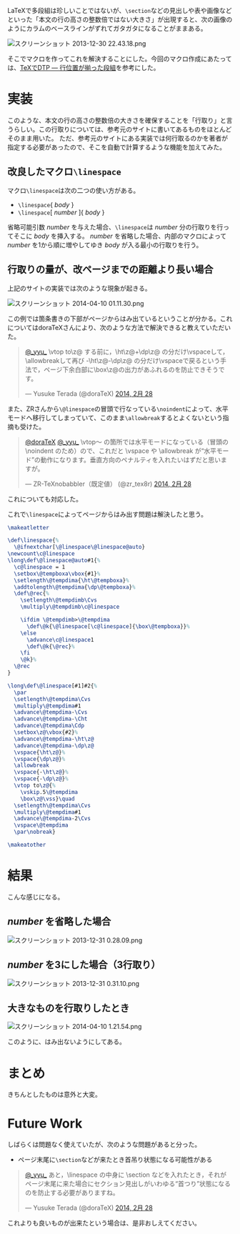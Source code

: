 LaTeXで多段組は珍しいことではないが、`\section`などの見出しや表や画像などといった「本文の行の高さの整数倍ではない大きさ」が出現すると、次の画像のようにカラムのベースラインがずれてガタガタになることがままある。

![スクリーンショット 2013-12-30 22.43.18.png](https://qiita-image-store.s3.amazonaws.com/0/10815/d9775344-2f8e-39b8-92b4-792dc8934885.png)

そこでマクロを作ってこれを解決することにした。今回のマクロ作成にあたっては、[TeXでDTP ― 行位置が揃った段組](http://www.dab.hi-ho.ne.jp/t-wata/tex/multicol.html)を参考にした。

# 実装

このような、本文の行の高さの整数倍の大きさを確保することを「行取り」と言うらしい。この行取りについては、参考元のサイトに書いてあるものをほとんどそのまま用いた。
ただ、参考元のサイトにある実装では何行取るのかを著者が指定する必要があったので、そこを自動で計算するような機能を加えてみた。

## 改良したマクロ`\linespace`

マクロ`\linespace`は次の二つの使い方がある。

- `\linespace`{ _body_ }
- `\linespace`[ _number_ ]{ _body_ }

省略可能引数 _number_ を与えた場合、`\linespace`は _number_ 分の行取りを行ってそこに _body_ を挿入する。
_number_ を省略した場合、内部のマクロによって _number_ を1から順に増やしてゆき _body_ が入る最小の行取りを行う。

## 行取りの量が、改ページまでの距離より長い場合

上記のサイトの実装では次のような現象が起きる。

![スクリーンショット 2014-04-10 01.11.30.png](https://qiita-image-store.s3.amazonaws.com/0/10815/0a055133-0f79-b24c-a8b2-51ab44fd3dd8.png)

この例では箇条書きの下部がページからはみ出ているということが分かる。これについてはdoraTeXさんにより、次のような方法で解決できると教えていただいた。

<blockquote class="twitter-tweet" lang="ja"><p><a href="https://twitter.com/_yyu_">@_yyu_</a> \vtop to\z@ する前に，\ht\z@+\dp\z@ の分だけ\vspaceして，\allowbreakして再び -\ht\z@-\dp\z@ の分だけ\vspaceで戻るという手法で，ページ下余白部に\box\z@の出力があふれるのを防止できそうです。</p>&mdash; Yusuke Terada (@doraTeX) <a href="https://twitter.com/doraTeX/statuses/439406949101092864">2014, 2月 28</a></blockquote>
<script async src="//platform.twitter.com/widgets.js" charset="utf-8"></script>

また、ZRさんから`\@linespace`の冒頭で行なっている`\noindent`によって、水平モードへ移行してしまっていて、このまま`\allowbreak`するとよくないという指摘も受けた。

<blockquote class="twitter-tweet" lang="ja"><p><a href="https://twitter.com/doraTeX">@doraTeX</a> <a href="https://twitter.com/_yyu_">@_yyu_</a> \vtop～ の箇所では水平モードになっている（冒頭の \noindent のため）ので、これだと \vspace や \allowbreak が“水平モード”の動作になります。垂直方向のペナルティを入れたいはずだと思いますが。</p>&mdash; ZR-TeXnobabbler（既定値） (@zr_tex8r) <a href="https://twitter.com/zr_tex8r/statuses/439534775863218176">2014, 2月 28</a></blockquote>
<script async src="//platform.twitter.com/widgets.js" charset="utf-8"></script>

これについても対応した。



これで`\linespace`によってページからはみ出す問題は解決したと思う。

```tex
\makeatletter

\def\linespace{%
  \@ifnextchar[\@linespace\@linespace@auto}
\newcount\c@linespace
\long\def\@linespace@auto#1{%
  \c@linespace = 1
  \setbox\@tempboxa\vbox{#1}%
  \setlength\@tempdima{\ht\@tempboxa}%
  \addtolength\@tempdima{\dp\@tempboxa}%
  \def\@rec{%
    \setlength\@tempdimb\Cvs
    \multiply\@tempdimb\c@linespace

    \ifdim \@tempdimb>\@tempdima
      \def\@k{\@linespace[\c@linespace]{\box\@tempboxa}}%
    \else
      \advance\c@linespace1
      \def\@k{\@rec}%
    \fi
    \@k}%
  \@rec
}

\long\def\@linespace[#1]#2{%
  \par
  \setlength\@tempdima\Cvs
  \multiply\@tempdima#1
  \advance\@tempdima-\Cvs
  \advance\@tempdima-\Cht
  \advance\@tempdima\Cdp
  \setbox\z@\vbox{#2}%
  \advance\@tempdima-\ht\z@
  \advance\@tempdima-\dp\z@
  \vspace{\ht\z@}%
  \vspace{\dp\z@}%
  \allowbreak
  \vspace{-\ht\z@}%
  \vspace{-\dp\z@}%
  \vtop to\z@{%
    \vskip.5\@tempdima
    \box\z@\vss}\quad
  \setlength\@tempdima\Cvs
  \multiply\@tempdima#1
  \advance\@tempdima-2\Cvs
  \vspace\@tempdima
  \par\nobreak}

\makeatother
```

# 結果

こんな感じになる。

## _number_ を省略した場合

![スクリーンショット 2013-12-31 0.28.09.png](https://qiita-image-store.s3.amazonaws.com/0/10815/3c126a7f-f8eb-2629-06ba-b37ba055a258.png)

## _number_ を3にした場合（3行取り）

![スクリーンショット 2013-12-31 0.31.10.png](https://qiita-image-store.s3.amazonaws.com/0/10815/09271f76-6b9d-66d1-2c14-9b3c72a3f849.png)

## 大きなものを行取りしたとき

![スクリーンショット 2014-04-10 1.21.54.png](https://qiita-image-store.s3.amazonaws.com/0/10815/7924e8d9-bfbd-93d9-8d92-1531b6ec5d10.png)

このように、はみ出ないようにしてある。

# まとめ

きちんとしたものは意外と大変。

# Future Work

しばらくは問題なく使えていたが、次のような問題があると分った。

- ページ末尾に`\section`などが来たとき首吊り状態になる可能性がある
<blockquote class="twitter-tweet" lang="ja"><p><a href="https://twitter.com/_yyu_">@_yyu_</a> あと，\linespace の中身に \section などを入れたとき，それがページ末尾に来た場合にセクション見出しがいわゆる“首つり”状態になるのを防止する必要がありますね。</p>&mdash; Yusuke Terada (@doraTeX) <a href="https://twitter.com/doraTeX/statuses/439409891006873600">2014, 2月 28</a></blockquote>
<script async src="//platform.twitter.com/widgets.js" charset="utf-8"></script>

これよりも良いものが出来たという場合は、是非おしえてください。
